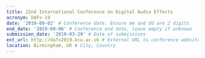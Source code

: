 ```yaml
---
title: 22nd International Conference on Digital Audio Effects 
acronym: DAFx-19
date: '2019-09-02' # Conference date. Ensure mm and dd are 2 digits
end_date: '2019-09-06' # Conference end date, leave empty if unknown
submission_date: '2019-03-29' # Date of submissions
ext_url: http://dafx2019.bcu.ac.uk # External URL to conference website
location: Birmingham, UK # City, Country
---
```

